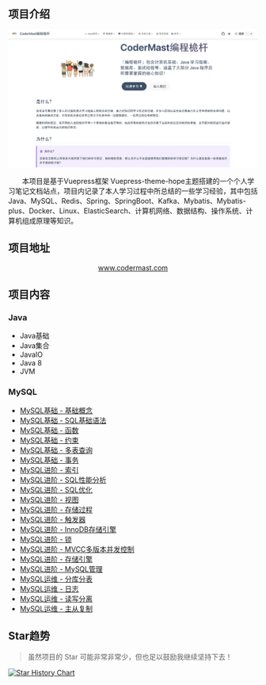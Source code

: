 ## 项目介绍

<div align=center><img  src="assets/readme/2024-04-05-06-49-03.png" /></div>


&emsp;&emsp;本项目是基于Vuepress框架 Vuepress-theme-hope主题搭建的一个个人学习笔记文档站点，项目内记录了本人学习过程中所总结的一些学习经验，其中包括Java、MySQL、Redis、Spring、SpringBoot、Kafka、Mybatis、Mybatis-plus、Docker、Linux、ElasticSearch、计算机网络、数据结构、操作系统、计算机组成原理等知识。

## 项目地址

<div align=center><a href="https://www.codermast.com/?github">www.codermast.com</a></div>

## 项目内容

### Java
- Java基础
- Java集合
- JavaIO
- Java 8
- JVM

### MySQL

<div class="vp-catalog-wrapper"><!---->
    <ul class="vp-catalogs">
        <li class="vp-catalog">
            <div class="vp-catalog-child-title"><a class="route-link vp-catalog-title"
                    href="https://www.codermast.com/database/mysql/mysql-base.html">MySQL基础 - 基础概念</a></div>
        </li>
        <li class="vp-catalog">
            <div class="vp-catalog-child-title"><a class="route-link vp-catalog-title"
                    href="https://www.codermast.com/database/mysql/sql-general-syntax.html">MySQL基础 - SQL基础语法</a></div>
        </li>
        <li class="vp-catalog">
            <div class="vp-catalog-child-title"><a class="route-link vp-catalog-title"
                    href="https://www.codermast.com/database/mysql/function-base.html">MySQL基础 - 函数</a></div>
        </li>
        <li class="vp-catalog">
            <div class="vp-catalog-child-title"><a class="route-link vp-catalog-title"
                    href="https://www.codermast.com/database/mysql/constraint.html">MySQL基础 - 约束</a></div>
        </li>
        <li class="vp-catalog">
            <div class="vp-catalog-child-title"><a class="route-link vp-catalog-title"
                    href="https://www.codermast.com/database/mysql/multi-table-query.html">MySQL基础 - 多表查询</a></div>
        </li>
        <li class="vp-catalog">
            <div class="vp-catalog-child-title"><a class="route-link vp-catalog-title"
                    href="https://www.codermast.com/database/mysql/transaction.html">MySQL基础 - 事务</a></div>
        </li>
        <li class="vp-catalog">
            <div class="vp-catalog-child-title"><a class="route-link vp-catalog-title"
                    href="https://www.codermast.com/database/mysql/mysql-index.html">MySQL进阶 - 索引</a></div>
        </li>
        <li class="vp-catalog">
            <div class="vp-catalog-child-title"><a class="route-link vp-catalog-title"
                    href="https://www.codermast.com/database/mysql/sql-perfomance-analysis.html">MySQL进阶 - SQL性能分析</a></div>
        </li>
        <li class="vp-catalog">
            <div class="vp-catalog-child-title"><a class="route-link vp-catalog-title"
                    href="https://www.codermast.com/database/mysql/sql-optimize.html">MySQL进阶 - SQL优化</a></div>
        </li>
        <li class="vp-catalog">
            <div class="vp-catalog-child-title"><a class="route-link vp-catalog-title"
                    href="https://www.codermast.com/database/mysql/mysql-view.html">MySQL进阶 - 视图</a></div>
        </li>
        <li class="vp-catalog">
            <div class="vp-catalog-child-title"><a class="route-link vp-catalog-title"
                    href="https://www.codermast.com/database/mysql/store-procedure.html">MySQL进阶 - 存储过程</a></div>
        </li>
        <li class="vp-catalog">
            <div class="vp-catalog-child-title"><a class="route-link vp-catalog-title"
                    href="https://www.codermast.com/database/mysql/mysql-trigger.html">MySQL进阶 - 触发器</a></div>
        </li>
        <li class="vp-catalog">
            <div class="vp-catalog-child-title"><a class="route-link vp-catalog-title"
                    href="https://www.codermast.com/database/mysql/innodb-engine.html">MySQL进阶 - InnoDB存储引擎</a></div>
        </li>
        <li class="vp-catalog">
            <div class="vp-catalog-child-title"><a class="route-link vp-catalog-title"
                    href="https://www.codermast.com/database/mysql/mysql-lock.html">MySQL进阶 - 锁</a></div>
        </li>
        <li class="vp-catalog">
            <div class="vp-catalog-child-title"><a class="route-link vp-catalog-title"
                    href="https://www.codermast.com/database/mysql/innodb-mvcc.html">MySQL进阶 - MVCC多版本并发控制</a></div>
        </li>
        <li class="vp-catalog">
            <div class="vp-catalog-child-title"><a class="route-link vp-catalog-title"
                    href="https://www.codermast.com/database/mysql/storage-engine.html">MySQL进阶 - 存储引擎</a></div>
        </li>
        <li class="vp-catalog">
            <div class="vp-catalog-child-title"><a class="route-link vp-catalog-title"
                    href="https://www.codermast.com/database/mysql/mysql-manage.html">MySQL进阶 - MySQL管理</a></div>
        </li>
        <li class="vp-catalog">
            <div class="vp-catalog-child-title"><a class="route-link vp-catalog-title"
                    href="https://www.codermast.com/database/mysql/dividing-databases-tables.html">MySQL运维 - 分库分表</a></div>
        </li>
        <li class="vp-catalog">
            <div class="vp-catalog-child-title"><a class="route-link vp-catalog-title"
                    href="https://www.codermast.com/database/mysql/mysql-log.html">MySQL运维 - 日志</a></div>
        </li>
        <li class="vp-catalog">
            <div class="vp-catalog-child-title"><a class="route-link vp-catalog-title"
                    href="https://www.codermast.com/database/mysql/read-write-separation.html">MySQL运维 - 读写分离</a></div>
        </li>
        <li class="vp-catalog">
            <div class="vp-catalog-child-title"><a class="route-link vp-catalog-title"
                    href="https://www.codermast.com/database/mysql/master-slave-replication.html">MySQL运维 - 主从复制</a></div>
        </li>
    </ul>
</div>

## Star趋势
> 虽然项目的 Star 可能非常非常少，但也足以鼓励我继续坚持下去！

[![Star History Chart](https://api.star-history.com/svg?repos=codermast/codermast-notes&type=Date)](https://star-history.com/#codermast/codermast-notes&Date)